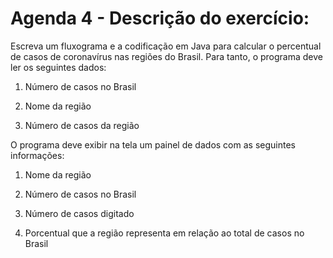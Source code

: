 # Agenda 4 - Descrição do exercício: 

Escreva um fluxograma e a codificação em Java para calcular o percentual de casos de coronavírus nas regiões do Brasil. Para tanto, o programa deve ler os seguintes dados:
1. Número de casos no Brasil  

2. Nome da região

3. Número de casos da região
 
 
O programa deve exibir na tela um painel de dados com as seguintes informações:

1. Nome da região

2. Número de casos no Brasil

3. Número de casos digitado

4. Porcentual que a região representa em relação ao total de casos no Brasil
